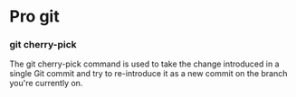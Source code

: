 # Pro git

### git cherry-pick

The git cherry-pick command is used to take the change introduced in a single Git commit and try to re-introduce it as a new commit on the branch you're currently on.
